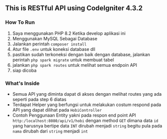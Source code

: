 ## This is RESTful API using CodeIgniter 4.3.2 

### How To Run 

1. Saya menggunakan PHP 8.2 Ketika develop aplikasi ini 
1. Menggunakan MySQL Sebagai Database 
1. Jalankan perintah `composer install` 
1. Atur file `.env` untuk koneksi database dll 
1. pastikan sudah terkoneksi dengan baik dengan database, jalankan perintah `php spark migrate` untuk membuat tabel 
1. jalankan `php spark routes` untuk melihat semua endpoin API
1. siap dicoba

### What's Inside 

- Semua API yang diminta dapat di akses dengan melihat routes yang ada seperti pada step 6 diatas
- Terdapat Helper yang berfungsi untuk melakukan costum respond pada API yang dapat dilihat pada `HobiController`
- Contoh Penggunaan Entity yakni pada respon end point API `http:/localhost:8080/api/v1/hobi` dengan method `GET` dimana data `id` yang harusnya bertipe data `INT` dirubah menjadi `string` begitu pula pada `nama` dirubah dari `string` menjadi `int` 

